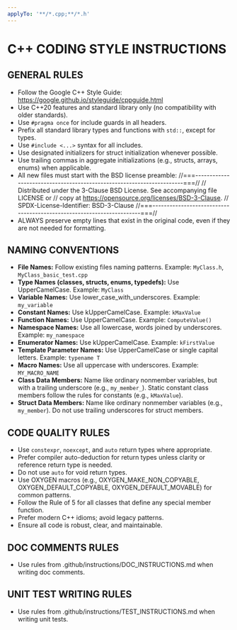 ```yaml
---
applyTo: '**/*.cpp;**/*.h'
---
```

# C++ CODING STYLE INSTRUCTIONS

## GENERAL RULES

- Follow the Google C++ Style Guide: https://google.github.io/styleguide/cppguide.html
- Use C++20 features and standard library only (no compatibility with older standards).
- Use `#pragma once` for include guards in all headers.
- Prefix all standard library types and functions with `std::`, except for <cstdint> types.
- Use `#include <...>` syntax for all includes.
- Use designated initializers for struct initialization whenever possible.
- Use trailing commas in aggregate initializations (e.g., structs, arrays, enums) when applicable.
- All new files must start with the BSD license preamble:
  //===----------------------------------------------------------------------===//
  // Distributed under the 3-Clause BSD License. See accompanying file LICENSE or
  // copy at https://opensource.org/licenses/BSD-3-Clause.
  // SPDX-License-Identifier: BSD-3-Clause
  //===----------------------------------------------------------------------===//
- ALWAYS preserve empty lines that exist in the original code, even if they are not needed for formatting.

## NAMING CONVENTIONS

- **File Names:** Follow existing files naming patterns. Example: `MyClass.h`, `MyClass_basic_test.cpp`
- **Type Names (classes, structs, enums, typedefs):** Use UpperCamelCase. Example: `MyClass`
- **Variable Names:** Use lower_case_with_underscores. Example: `my_variable`
- **Constant Names:** Use kUpperCamelCase. Example: `kMaxValue`
- **Function Names:** Use UpperCamelCase. Example: `ComputeValue()`
- **Namespace Names:** Use all lowercase, words joined by underscores. Example: `my_namespace`
- **Enumerator Names:** Use kUpperCamelCase. Example: `kFirstValue`
- **Template Parameter Names:** Use UpperCamelCase or single capital letters. Example: `typename T`
- **Macro Names:** Use all uppercase with underscores. Example: `MY_MACRO_NAME`
- **Class Data Members:** Name like ordinary nonmember variables, but with a trailing underscore (e.g., `my_member_`). Static constant class members follow the rules for constants (e.g., `kMaxValue`).
- **Struct Data Members:** Name like ordinary nonmember variables (e.g., `my_member`). Do not use trailing underscores for struct members.

## CODE QUALITY RULES

- Use `constexpr`, `noexcept`, and `auto` return types where appropriate.
- Prefer compiler auto-deduction for return types unless clarity or reference return type is needed.
- Do not use `auto` for void return types.
- Use OXYGEN macros (e.g., OXYGEN_MAKE_NON_COPYABLE, OXYGEN_DEFAULT_COPYABLE, OXYGEN_DEFAULT_MOVABLE) for common patterns.
- Follow the Rule of 5 for all classes that define any special member function.
- Prefer modern C++ idioms; avoid legacy patterns.
- Ensure all code is robust, clear, and maintainable.

## DOC COMMENTS RULES

- Use rules from .github/instructions/DOC_INSTRUCTIONS.md when writing doc comments.

## UNIT TEST WRITING RULES

- Use rules from .github/instructions/TEST_INSTRUCTIONS.md when writing unit tests.
